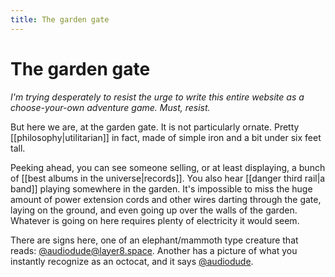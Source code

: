 ```yaml
---
title: The garden gate
---
```

# The garden gate
*I'm trying desperately to resist the urge to write this entire website as a choose-your-own adventure game. Must, resist.*

But here we are, at the garden gate. It is not particularly ornate. Pretty [[philosophy|utilitarian]] in fact, made of simple iron and a bit under six feet tall.

Peeking ahead, you can see someone selling, or at least displaying, a bunch of [[best albums in the universe|records]]. You also hear [[danger third rail|a band]] playing somewhere in the garden. It's impossible to miss the huge amount of power extension cords and other wires darting through the gate, laying on the ground, and even going up over the walls of the garden. Whatever is going on here requires plenty of electricity it would seem.

There are signs here, one of an elephant/mammoth type creature that reads: [@audiodude@layer8.space](https://layer8.space/@audiodude). Another has a picture of what you instantly recognize as an octocat, and it says [@audiodude](https://github.com/audiodude).